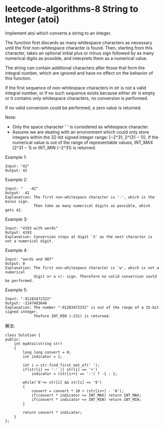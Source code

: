 # leetcode-algorithms-8 String to Integer (atoi)

Implement atoi which converts a string to an integer.

The function first discards as many whitespace characters as necessary until the first non-whitespace character is found. Then, starting from this character, takes an optional initial plus or minus sign followed by as many numerical digits as possible, and interprets them as a numerical value.

The string can contain additional characters after those that form the integral number, which are ignored and have no effect on the behavior of this function.

If the first sequence of non-whitespace characters in str is not a valid integral number, or if no such sequence exists because either str is empty or it contains only whitespace characters, no conversion is performed.

If no valid conversion could be performed, a zero value is returned.

Note:

+ Only the space character ' ' is considered as whitespace character.
+ Assume we are dealing with an environment which could only store integers within the 32-bit signed integer range: [−2^31,  2^(31 − 1)]. If the numerical value is out of the range of representable values, INT_MAX (2^31 − 1) or INT_MIN (−2^31) is returned.

Example 1:
```
Input: "42"
Output: 42
```
Example 2:
```
Input: "   -42"
Output: -42
Explanation: The first non-whitespace character is '-', which is the minus sign.
             Then take as many numerical digits as possible, which gets 42.
```
Example 3:
```
Input: "4193 with words"
Output: 4193
Explanation: Conversion stops at digit '3' as the next character is not a numerical digit.
```
Example 4:
```
Input: "words and 987"
Output: 0
Explanation: The first non-whitespace character is 'w', which is not a numerical 
             digit or a +/- sign. Therefore no valid conversion could be performed.
```
Example 5:
```
Input: "-91283472332"
Output: -2147483648
Explanation: The number "-91283472332" is out of the range of a 32-bit signed integer.
             Thefore INT_MIN (−231) is returned.
```

解法:

```
class Solution {
public:
    int myAtoi(string str)
    {
        long long convert = 0;
        int indicator = 1;

        int i = str.find_first_not_of(' ');
        if(str[i] == '-' || str[i] == '+')
            indicator = (str[i++] == '-') ? -1 : 1;

        while('0'<= str[i] && str[i] <= '9') 
        {
            convert = convert * 10 + (str[i++] - '0');
            if(convert * indicator >= INT_MAX) return INT_MAX;
            if(convert * indicator <= INT_MIN) return INT_MIN;                
        }

        return convert * indicator;        
    }
};
```